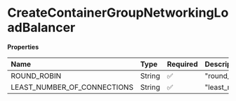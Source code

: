 # CreateContainerGroupNetworkingLoadBalancer

**Properties**

| Name                        | Type   | Required | Description                   |
| :-------------------------- | :----- | :------- | :---------------------------- |
| ROUND_ROBIN                 | String | ✅       | "round_robin"                 |
| LEAST_NUMBER_OF_CONNECTIONS | String | ✅       | "least_number_of_connections" |
